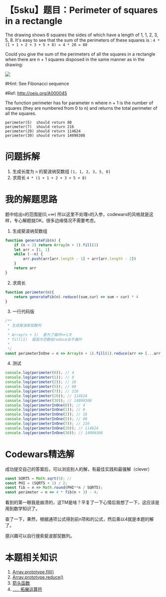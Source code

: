# 【5sku】题目：Perimeter of squares in a rectangle  
The drawing shows 6 squares the sides of which have a length of 1, 1, 2, 3, 5, 8. It's easy to see that the sum of the perimeters of these squares is : `4 * (1 + 1 + 2 + 3 + 5 + 8) = 4 * 20 = 80`

Could you give the sum of the perimeters of all the squares in a rectangle when there are n + 1 squares disposed in the same manner as in the drawing:

![](http://qiniu.lanjinrong.com/2e5779b126aa4e91b93fbcded330c185)

#Hint: See Fibonacci sequence

#Ref: http://oeis.org/A000045

The function perimeter has for parameter n where n + 1 is the number of squares (they are numbered from 0 to n) and returns the total perimeter of all the squares.
```
perimeter(5)  should return 80
perimeter(7)  should return 216
perimeter(20) should return 114624
perimeter(30) should return 14098308
```

# 问题拆解
1. 生成长度为 `n` 的斐波纳契数组 `[1, 1, 2, 3, 5, 8] `
2. 求周长 `4 * (1 + 1 + 2 + 3 + 5 + 8)`

# 我的解题思路
题中给出`n`的范围是[0,+∞) 所以这里不处理`n`的入参，codewars的风格就是这样，专心解题就OK，很多边缘情况不需要考虑。
1. 生成斐波纳契数组
```js
function generateFib(n) {
    if (n < 2) return Array(n + 1).fill(1)
    let arr = [1, 1]
    while (--n) {
        arr.push(arr[arr.length - 1] + arr[arr.length - 2])
    }
    return arr
}
```

2. 求周长

```js
function perimeter(n){
    return generateFib(n).reduce((sum,cur) => sum + cur) * 4
}
```

3. 一行代码版
```js
/**
 * 生成斐波那契数列
 *
 * Array(n + 1)  是为了循环n+1次
 * fill(1)  是因为空数组reduce会不循环
 * 
 */
const perimeterInOne = n => Array(n + 1).fill(1).reduce(arr => [...arr, (arr[arr.length - 1] || 1) + (arr[arr.length - 2] || 0)], []).reduce((sum, cur) => sum + cur) * 4
```

4. 测试
```js 
console.log(perimeter(0)); // 4
console.log(perimeter(1)); // 8
console.log(perimeter(2)); // 16
console.log(perimeter(5)); // 80
console.log(perimeter(7)); // 216
console.log(perimeter(20)); // 114624
console.log(perimeter(30)); // 14098308
console.log(perimeterInOne(0)); // 4
console.log(perimeterInOne(1)); // 8
console.log(perimeterInOne(2)); // 16
console.log(perimeterInOne(5)); // 80
console.log(perimeterInOne(7)); // 216
console.log(perimeterInOne(20)); // 114624
console.log(perimeterInOne(30)); // 14098308
```

# Codewars精选解
成功提交自己的答案后，可以浏览别人的解，有最佳实践和最骚解（clever）
```js
const SQRT5 = Math.sqrt(5); // 
const PHI = (SQRT5 + 1) / 2;
const fib = n => Math.round(PHI**n / SQRT5);
const perimeter = n => 4 * fib(n + 3) - 4;
```
看到的第一眼我是崩溃的，这TM是啥？平复了一下心情后我想了一下，这应该是用到数学知识了。

查了一下，果然，根据通项公式得到前n项和的公式，然后乘以4就是本题的解了。

感兴趣可以自行搜索斐波那契数列。

# 本题相关知识
1. [Array.prototype.fill()](https://developer.mozilla.org/en-US/docs/Web/JavaScript/Reference/Global_Objects/Array/fill)
2. [Array.prototype.reduce()](https://developer.mozilla.org/en-US/docs/Web/JavaScript/Reference/Global_Objects/Array/Reduce)
3. [箭头函数](https://developer.mozilla.org/en-US/docs/Web/JavaScript/Reference/Functions/Arrow_functions)
4. [`...` 拓展运算符](https://developer.mozilla.org/en-US/docs/Web/JavaScript/Reference/Operators/Spread_syntax)
